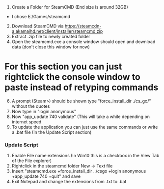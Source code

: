 1. Create a Folder for SteamCMD (End size is around 32GB)
  - I chose E:/Games/steamcmd
2. Download SteamCMD via https://steamcdn-a.akamaihd.net/client/installer/steamcmd.zip
3. Extract .zip file to newly created folder
4. Open the steamcmd.exe a console window should open and download data (don't close this window for now)
# For this section you can just rightclick the console window to paste instead of retyping commands
6. A prompt (Steam>) should be shown type "force_install_dir ./cs_go/" without the quotes
7. Now type in "login anonymous"
8. Now "app_update 740 validate" (This will take a while depending on internet speed
9. To update the application you can just use the same commands or write a .bat file (In the Update Script section)

























### Update Script
1. Enable File name extensions (In Win10 this is a checkbox in the View Tab of the File explorer)
2. Rightclick in the steamcmd folder  New -> Text file 
3. Insert "steamcmd.exe +force_install_dir ../csgo +login anonymous +app_update 740 +quit" and save
4. Exit Notepad and change the extensions from .txt to .bat
